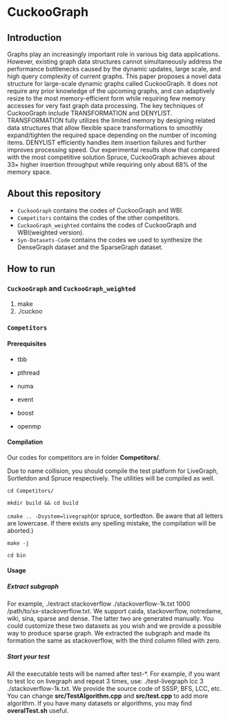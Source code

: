 # CuckooGraph
## Introduction
 Graphs play an increasingly important role in various big data applications. However, existing graph data structures cannot simultaneously address the performance bottlenecks caused by the dynamic updates, large scale, and high query complexity of current graphs. This paper proposes a novel data structure for large-scale dynamic graphs called CuckooGraph. It does not require any prior knowledge of the upcoming graphs, and can adaptively resize to the most memory-efficient form while requiring few memory accesses for very fast graph data processing. The key techniques of CuckooGraph include TRANSFORMATION and DENYLIST. TRANSFORMATION fully utilizes the limited memory by designing related data structures that allow flexible space transformations to smoothly expand/tighten the required space depending on the number of incoming items. DENYLIST efficiently handles item insertion failures and further improves processing speed. Our experimental results show that compared with the most competitive solution Spruce, CuckooGraph achieves about 33× higher insertion throughput while requiring only about 68% of the memory space.
## About this repository
* `CuckooGraph` contains the codes of CuckooGraph and WBI.
* `Competitors` contains the codes of the other competitors.
* `CuckooGraph_weighted` contains the codes of CuckooGraph and WBI(weighted version).
* `Syn-Datasets-Code` contains the codes we used to synthesize the DenseGraph dataset and the SparseGraph dataset.
## How to run
### `CuckooGraph` and `CuckooGraph_weighted`
1. make
2. ./cuckoo
### `Competitors`
#### Prerequisites

- tbb

- pthread

- numa

- event

- boost

- openmp

#### Compilation

Our codes for competitors are in folder **Competitors/**. 

Due to name collision, you should compile the test platform for LiveGraph, Sortletdon and Spruce respectively. The utilities will be compiled as well.

`cd Competitors/`

`mkdir build && cd build`

`cmake .. -Dsystem=livegraph`(or spruce, sortledton. Be aware that all letters are lowercase. If there exists any spelling mistake, the compilation will be aborted.)

`make -j`

`cd bin`

#### Usage

##### Extract subgraph

For example, ./extract stackoverflow ./stackoverflow-1k.txt 1000 /path/to/sx-stackoverflow.txt. We support caida, stackoverflow, notredame, wiki, sina, sparse and dense. The latter two are generated manually. You could customize these two datasets as you wish and we provide a possible way to produce sparse graph. We extracted the subgraph and made its formation the same as stackoverflow, with the third column filled with zero.

##### Start your test

All the executable tests will be named after test-\*. For example, if you want to test lcc on livegraph and repeat 3 times, use: ./test-livegraph lcc 3 ./stackoverflow-1k.txt. We provide the source code of SSSP, BFS, LCC, etc. You can change **src/TestAlgorithm.cpp** and **src/test.cpp** to add more algorithm. If you have many datasets or algorithms, you may find **overalTest.sh** useful.



